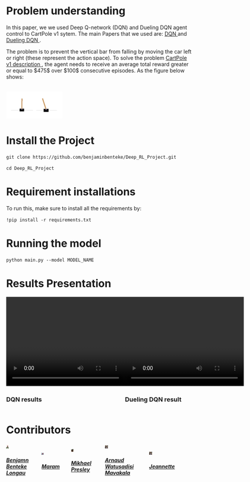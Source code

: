 
<h1> Problem understanding</h1>


<p> In this paper, we we used Deep Q-network (DQN) and Dueling DQN agent control to CartPole v1 sytem. The main Papers that we used are: <a href='https://arxiv.org/pdf/1312.5602.pdf'>DQN </a> and <a href='https://arxiv.org/pdf/1511.06581.pdf'>Dueling DQN </a> . </p>

<p> The problem is to prevent the vertical bar from falling by moving the car left or right (these represent the action space). To solve the problem <a href="https://arxiv.org/pdf/2012.07723.pdf"> CartPole v1 description </a>, the agent needs to receive an average total reward greater or equal to $475$ over $100$ consecutive episodes. As the figure below shows: </p><br/>
<img src= 'images/Game.jpeg' height= 30% width= 30%>

<h1> Install the Project </h1>

```
git clone https://github.com/benjaminbenteke/Deep_RL_Project.git 
```

```
cd Deep_RL_Project
```

<h1> Requirement installations</h1>
To run this, make sure to install all the requirements by:

```
!pip install -r requirements.txt 
```
<h1> Running the model</h1>

```
python main.py --model MODEL_NAME
```

<h1> Results Presentation</h1>
<div style="display:flex"> 
<div>
    <video width="320" height="240" controls>
    <source src="images/clip_2.mp4" type="video/mp4">
    </video>
    <h3>DQN results</h3>
</div>
<div>
    <video width="320" height="240" controls>
        <source src="images/clip_2.mp4" type="video/mp4">
    </video>
    <h3>Dueling DQN result </h3>
</div>
</div>

<h1> Contributors </h1>

<div style="display:flex;align-items:center">
    <div>
        <img src="images/bennn.jpg" height= 7% width= 7%>
        <h5> <a href='https://github.com/benjaminbenteke'> Benjamn Benteke Longau </a> </h5>
    </div>
<div>
    <img src="images/maram.jpeg" height= 7% width= 7%>
    <h5> <a href='https://github.com/Maramy93'> Maram </a> </h5>
    </div>
    <div>
        <img src="images/mikhael.jpeg" height= 7% width= 7%>
        <h5> <a href='https://github.com/Mikhael-P'> Mikhael Presley </a> </h5>
    </div>

<div>
    <img src="images/arnaud.jpeg" height= 7% width= 7%>
    <h5> <a href='https://github.com/ARNAUD-25'> Arnaud Watusadisi Mavakala </a> </h5>
</div>

<div>
    <img src="images/arnaud.jpeg" height= 7% width= 7%>
    <h5> <a href='https://github.com/ARNAUD-25'> Jeannette</a> </h5>
</div>
</div>
        



